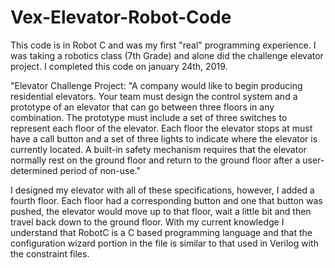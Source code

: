 # Vex-Elevator-Robot-Code
This code is in Robot C and was my first "real" programming experience. I was taking a robotics class (7th Grade) and alone did the challenge elevator project. I completed this code on january 24th, 2019.

"Elevator Challenge Project: "A company would like to begin producing residential elevators. Your team must design the control system and a prototype of an elevator that can go between three floors in any combination. 
The prototype must include a set of three switches to represent each floor of the elevator. Each floor the elevator stops at must have a call button and a set of three lights to indicate where the elevator is currently located. 
A built-in safety mechanism requires that the elevator normally rest on the ground floor and return to the ground floor after a user-determined period of non-use."

I designed my elevator with all of these specifications, however, I added a fourth floor. Each floor had a corresponding button and one that button was pushed, the elevator would move up to that floor, wait a little bit and then travel back down to the ground floor.
With my current knowledge I understand that RobotC is a C based programming language and that the configuration wizard portion in the file is similar to that used in Verilog with the constraint files.
